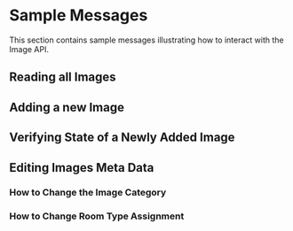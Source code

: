 # Sample Messages
This section contains sample messages illustrating how to interact with the Image API.

## Reading all Images

## Adding a new Image

## Verifying State of a Newly Added Image

## Editing Images Meta Data

### How to Change the Image Category

### How to Change Room Type Assignment

